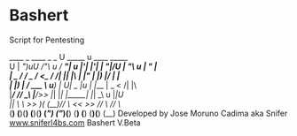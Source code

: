# Bashert
Script for Pentesting 

   ____      _      ____     _   _  U _____ u   ____      _____   
U | __")uU  /"\  u / __"| u |'| |'| \| ___"|/U |  _"\ u  |_ " _|  
 \|  _ \/ \/ _ \/ <\___ \/ /| |_| |\ |  _|"   \| |_) |/    | |    
  | |_) | / ___ \  u___) | U|  _  |u | |___    |  _ <     /| |\   
  |____/ /_/   \_\ |____/>> |_| |_|  |_____|   |_| \_\   u |_|U   
 _|| \\_  \\    >>  )(  (__)//   \\  <<   >>   //   \\_  _// \\_  
(__) (__)(__)  (__)(__)    (_") ("_)(__) (__) (__)  (__)(__) (__) 
         	Developed by Jose Moruno Cadima aka Snifer
		      www.sniferl4bs.com
			Bashert V.Beta 
